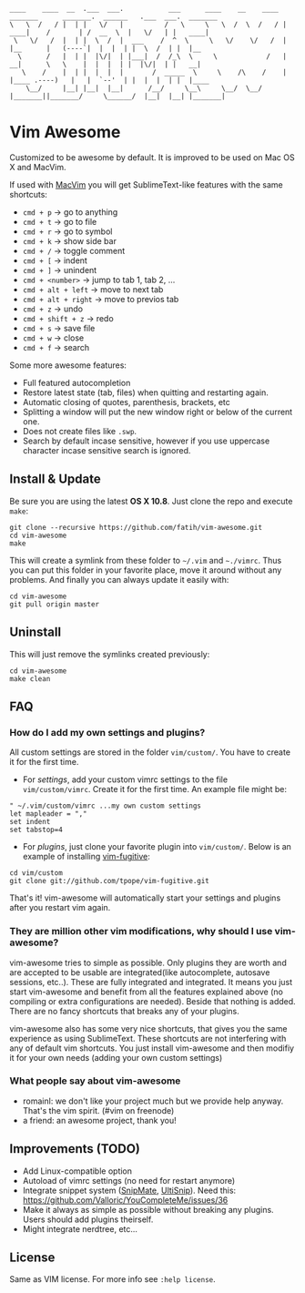 
```
____    ____  __  .___  ___.           ___      ____    __    ____  _______      _______.  ______   .___  ___.  _______ 
\   \  /   / |  | |   \/   |          /   \     \   \  /  \  /   / |   ____|    /       | /  __  \  |   \/   | |   ____|
 \   \/   /  |  | |  \  /  |  ___    /  ^  \     \   \/    \/   /  |  |__      |   (----`|  |  |  | |  \  /  | |  |__   
  \      /   |  | |  |\/|  | |___|  /  /_\  \     \            /   |   __|      \   \    |  |  |  | |  |\/|  | |   __|  
   \    /    |  | |  |  |  |       /  _____  \     \    /\    /    |  |____ .----)   |   |  `--'  | |  |  |  | |  |____ 
    \__/     |__| |__|  |__|      /__/     \__\     \__/  \__/     |_______||_______/     \______/  |__|  |__| |_______|                                                                                                                     
```

# Vim Awesome

Customized to be awesome by default. It is improved to be used on Mac OS X and
MacVim. 

If used with [MacVim](https://code.google.com/p/macvim/) you will get
SublimeText-like features with the same shortcuts:

* `cmd + p` -> go to anything
* `cmd + t` -> go to file
* `cmd + r` -> go to symbol
* `cmd + k` -> show side bar 
* `cmd + /` -> toggle comment
* `cmd + [` -> indent 
* `cmd + ]` -> unindent
* `cmd + <number>` -> jump to tab 1, tab 2, ...
* `cmd + alt + left` -> move to next tab
* `cmd + alt + right` -> move to previos tab
* `cmd + z` -> undo
* `cmd + shift + z` -> redo
* `cmd + s` -> save file
* `cmd + w` -> close
* `cmd + f` -> search 

Some more awesome features:

* Full featured autocompletion
* Restore latest state (tab, files) when quitting and restarting again.
* Automatic closing of quotes, parenthesis, brackets, etc
* Splitting a window will put the new window right or below of the current one.
* Does not create files like `.swp`.
* Search by default incase sensitive, however if you use uppercase character
  incase sensitive search is ignored.

## Install & Update

Be sure you are using the latest **OS X 10.8**. Just clone the repo and execute
`make`:

    git clone --recursive https://github.com/fatih/vim-awesome.git
    cd vim-awesome
    make

This will create a symlink from these folder to `~/.vim` and `~./vimrc`.
Thus you can put this folder in your favorite place, move it around without any
problems. And finally you can always update it easily with:

    cd vim-awesome
    git pull origin master

## Uninstall

This will just remove the symlinks created previously:

    cd vim-awesome
    make clean

## FAQ

### How do I add my own settings and plugins?

All custom settings are stored in the folder `vim/custom/`. You have to create
it for the first time.

* For *settings*, add your custom vimrc settings to the file `vim/custom/vimrc`. Create it for the first time. An example file might be:
```
" ~/.vim/custom/vimrc ...my own custom settings
let mapleader = ","
set indent
set tabstop=4
```

* For *plugins*, just clone your favorite plugin into `vim/custom/`.
  Below is an example of installing [vim-fugitive](https://github.com/tpope/vim-fugitive):
```
cd vim/custom
git clone git://github.com/tpope/vim-fugitive.git
```

That's it! vim-awesome will automatically start your settings and plugins after you restart
vim again.

### They are million other vim modifications, why should I use vim-awesome?

vim-awesome tries to simple as possible. Only plugins they are worth and are
accepted to be usable are integrated(like autocomplete, autosave sessions,
etc..). These are fully integrated and integrated. It means you just start
vim-awesome and benefit from all the features explained above (no compiling or
extra configurations are needed). Beside that nothing is added. There are no
fancy shortcuts that breaks any of your plugins.

vim-awesome also has some very nice shortcuts, that gives you the same
experience as using SublimeText. These shortcuts are not interfering with any
of default vim shortcuts. You just install vim-awesome and then modifiy it for
your own needs (adding your own custom settings)

### What people say about vim-awesome

* romainl: we don't like your project much but we provide help anyway. That's the vim spirit. (#vim on freenode)
* a friend: an awesome project, thank you!

## Improvements (TODO)

* Add Linux-compatible option
* Autoload of vimrc settings (no need for restart anymore)
* Integrate snippet system ([SnipMate](https://github.com/garbas/vim-snipmate),
  [UltiSnip](https://github.com/SirVer/ultisnips)). Need this: https://github.com/Valloric/YouCompleteMe/issues/36
* Make it always as simple as possible without breaking any plugins. Users
  should add plugins theirself.
* Might integrate nerdtree,  etc...

## License

Same as VIM license. For more info see `:help license`.
